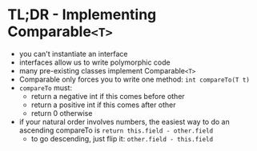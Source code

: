 # TL;DR - Implementing Comparable`<T>`

- you can't instantiate an interface
- interfaces allow us to write polymorphic code
- many pre-existing classes implement Comparable`<T>`
- Comparable only forces you to write one method: `int compareTo(T t)`
- `compareTo` must:
  - return a negative int if this comes before other
  - return a positive int if this comes after other
  - return 0 otherwise
- if your natural order involves numbers, the easiest way to do an ascending compareTo is `return this.field - other.field`
  - to go descending, just flip it: `other.field - this.field`